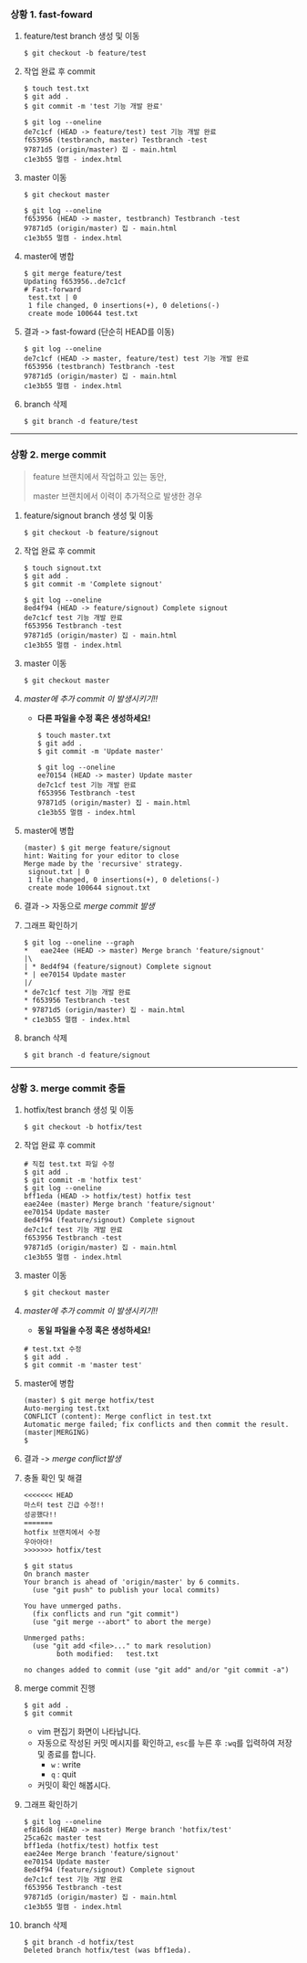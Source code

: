 ### 상황 1. fast-foward

1. feature/test branch 생성 및 이동

   ```
   $ git checkout -b feature/test
   ```

2. 작업 완료 후 commit

   ```
   $ touch test.txt
   $ git add .
   $ git commit -m 'test 기능 개발 완료'
   ```

   ```
   $ git log --oneline
   de7c1cf (HEAD -> feature/test) test 기능 개발 완료
   f653956 (testbranch, master) Testbranch -test
   97871d5 (origin/master) 집 - main.html
   c1e3b55 멀캠 - index.html
   ```

3. master 이동

   ```
   $ git checkout master
   ```

   ```
   $ git log --oneline
   f653956 (HEAD -> master, testbranch) Testbranch -test
   97871d5 (origin/master) 집 - main.html
   c1e3b55 멀캠 - index.html
   ```

4. master에 병합

   ```
   $ git merge feature/test
   Updating f653956..de7c1cf
   # Fast-forward
    test.txt | 0
    1 file changed, 0 insertions(+), 0 deletions(-)
    create mode 100644 test.txt
   ```

5. 결과 -> fast-foward (단순히 HEAD를 이동)

   ```
   $ git log --oneline
   de7c1cf (HEAD -> master, feature/test) test 기능 개발 완료
   f653956 (testbranch) Testbranch -test
   97871d5 (origin/master) 집 - main.html
   c1e3b55 멀캠 - index.html
   ```

6. branch 삭제

   ```
   $ git branch -d feature/test
   ```

------

### 상황 2. merge commit

> feature 브랜치에서 작업하고 있는 동안,
>
> master 브랜치에서 이력이 추가적으로 발생한 경우

1. feature/signout branch 생성 및 이동

   ```
   $ git checkout -b feature/signout
   ```

2. 작업 완료 후 commit

   ```
   $ touch signout.txt
   $ git add .
   $ git commit -m 'Complete signout'
   ```

   ```
   $ git log --oneline
   8ed4f94 (HEAD -> feature/signout) Complete signout
   de7c1cf test 기능 개발 완료
   f653956 Testbranch -test
   97871d5 (origin/master) 집 - main.html
   c1e3b55 멀캠 - index.html
   ```

3. master 이동

   ```
   $ git checkout master
   ```

4. *master에 추가 commit 이 발생시키기!!*

   - **다른 파일을 수정 혹은 생성하세요!**

     ```
     $ touch master.txt
     $ git add .
     $ git commit -m 'Update master'
     ```

     ```
     $ git log --oneline
     ee70154 (HEAD -> master) Update master
     de7c1cf test 기능 개발 완료
     f653956 Testbranch -test
     97871d5 (origin/master) 집 - main.html
     c1e3b55 멀캠 - index.html
     ```

5. master에 병합

   ```
   (master) $ git merge feature/signout
   hint: Waiting for your editor to close
   Merge made by the 'recursive' strategy.
    signout.txt | 0
    1 file changed, 0 insertions(+), 0 deletions(-)
    create mode 100644 signout.txt
   ```

6. 결과 -> 자동으로 *merge commit 발생*

7. 그래프 확인하기

   ```
   $ git log --oneline --graph
   *   eae24ee (HEAD -> master) Merge branch 'feature/signout'
   |\
   | * 8ed4f94 (feature/signout) Complete signout
   * | ee70154 Update master
   |/
   * de7c1cf test 기능 개발 완료
   * f653956 Testbranch -test
   * 97871d5 (origin/master) 집 - main.html
   * c1e3b55 멀캠 - index.html
   ```

8. branch 삭제

   ```
   $ git branch -d feature/signout
   ```

------

### 상황 3. merge commit 충돌

1. hotfix/test branch 생성 및 이동

   ```
   $ git checkout -b hotfix/test
   ```

2. 작업 완료 후 commit

   ```
   # 직접 test.txt 파일 수정
   $ git add .
   $ git commit -m 'hotfix test'
   $ git log --oneline
   bff1eda (HEAD -> hotfix/test) hotfix test
   eae24ee (master) Merge branch 'feature/signout'
   ee70154 Update master
   8ed4f94 (feature/signout) Complete signout
   de7c1cf test 기능 개발 완료
   f653956 Testbranch -test
   97871d5 (origin/master) 집 - main.html
   c1e3b55 멀캠 - index.html
   ```

3. master 이동

   ```
   $ git checkout master
   ```

4. *master에 추가 commit 이 발생시키기!!*

   - **동일 파일을 수정 혹은 생성하세요!**

   ```
   # test.txt 수정
   $ git add .
   $ git commit -m 'master test'
   ```

5. master에 병합

   ```
   (master) $ git merge hotfix/test
   Auto-merging test.txt
   CONFLICT (content): Merge conflict in test.txt
   Automatic merge failed; fix conflicts and then commit the result.
   (master|MERGING)
   $
   ```

6. 결과 -> *merge conflict발생*

7. 충돌 확인 및 해결

   ```
   <<<<<<< HEAD
   마스터 test 긴급 수정!!
   성공했다!!
   =======
   hotfix 브랜치에서 수정
   우아아아!
   >>>>>>> hotfix/test
   ```

   ```
   $ git status
   On branch master
   Your branch is ahead of 'origin/master' by 6 commits.
     (use "git push" to publish your local commits)
   
   You have unmerged paths.
     (fix conflicts and run "git commit")
     (use "git merge --abort" to abort the merge)
   
   Unmerged paths:
     (use "git add <file>..." to mark resolution)
           both modified:   test.txt
   
   no changes added to commit (use "git add" and/or "git commit -a")
   ```

8. merge commit 진행

   ```
   $ git add .
   $ git commit
   ```

   - vim 편집기 화면이 나타납니다.
   - 자동으로 작성된 커밋 메시지를 확인하고, `esc`를 누른 후 `:wq`를 입력하여 저장 및 종료를 합니다.
     - `w` : write
     - `q` : quit
   - 커밋이 확인 해봅시다.

9. 그래프 확인하기

   ```
   $ git log --oneline
   ef816d8 (HEAD -> master) Merge branch 'hotfix/test'
   25ca62c master test
   bff1eda (hotfix/test) hotfix test
   eae24ee Merge branch 'feature/signout'
   ee70154 Update master
   8ed4f94 (feature/signout) Complete signout
   de7c1cf test 기능 개발 완료
   f653956 Testbranch -test
   97871d5 (origin/master) 집 - main.html
   c1e3b55 멀캠 - index.html
   ```

10. branch 삭제

    ```
    $ git branch -d hotfix/test
    Deleted branch hotfix/test (was bff1eda).
    ```